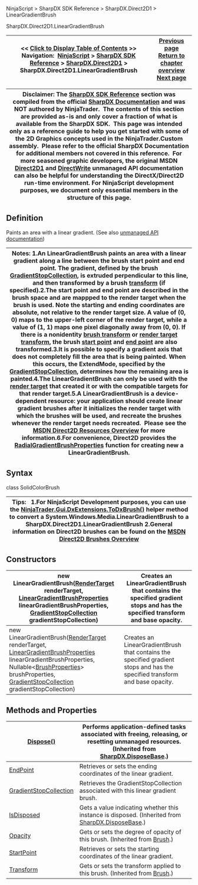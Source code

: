 ﻿
NinjaScript \> SharpDX SDK Reference \> SharpDX.Direct2D1 \> LinearGradientBrush

SharpDX.Direct2D1\.LinearGradientBrush

| \<\< [Click to Display Table of Contents](sharpdx_direct2d1_lineargradientbrush.md) \>\> **Navigation:**     [NinjaScript](ninjascript.md) \> [SharpDX SDK Reference](sharpdx_sdk_reference.md) \> [SharpDX.Direct2D1](sharpdx_direct2d1.md) \> SharpDX.Direct2D1\.LinearGradientBrush | [Previous page](sharpdx_direct2d1_gradientstopcollection_gradientstopcount.md) [Return to chapter overview](sharpdx_direct2d1.md) [Next page](sharpdx_direct2d1_lineargradientbrush_endpoint.md) |
| --- | --- |

| Disclaimer: The [SharpDX SDK Reference](sharpdx_sdk_reference.md) section was compiled from the official [SharpDX Documentation](http://sharpdx.org/) and was NOT authored by NinjaTrader.  The contents of this section are provided as\-is and only cover a fraction of what is available from the SharpDX SDK.  This page was intended only as a reference guide to help you get started with some of the 2D Graphics concepts used in the NinjaTrader.Custom assembly.  Please refer to the official SharpDX Documentation for additional members not covered in this reference.  For more seasoned graphic developers, the original MSDN [Direct2D1](https://msdn.microsoft.com/en-us/library/windows/desktop/dd370990.aspx) and [DirectWrite](https://msdn.microsoft.com/en-us/library/windows/desktop/dd368038.aspx) unmanaged API documentation can also be helpful for understanding the DirectX/Direct2D run\-time environment. For NinjaScript development purposes, we document only essential members in the structure of this page. |
| --- |

## Definition
Paints an area with a linear gradient. 
(See also [unmanaged API documentation](http://msdn.microsoft.com/en-us/library/dd371488.aspx))
 

| Notes:  1\.An LinearGradientBrush paints an area with a linear gradient along a line between the brush start point and end point. The gradient, defined by the brush [GradientStopCollection](sharpdx_direct2d1_lineargradientbrush_gradientstopcollection.md), is extruded perpendicular to this line, and then transformed by a brush [transform](sharpdx_direct2d1_brush_transform.md) (if specified).2\.The start point and end point are described in the brush space and are mappped to the render target when the brush is used. Note the starting and ending coordinates are absolute, not relative to the render target size. A value of (0, 0\) maps to the upper\-left corner of the render target, while a value of (1, 1\) maps one pixel diagonally away from (0, 0\). If there is a nonidentity [brush transform](sharpdx_direct2d1_brush_transform.md) or [render target transform](sharpdx_direct2d1_rendertarget_transform.md), the brush [start point](sharpdx_direct2d1_lineargradientbrush_startpoint.md) and [end point](sharpdx_direct2d1_lineargradientbrush_endpoint.md) are also transformed.3\.It is possible to specify a gradient axis that does not completely fill the area that is being painted. When this occurs, the ExtendMode, specified by the [GradientStopCollection](sharpdx_direct2d1_lineargradientbrush_gradientstopcollection.md), determines how the remaining area is painted.4\.The LinearGradientBrush can only be used with the [render target](sharpdx_direct2d1_rendertarget.md) that created it or with the compatible targets for that render target.5\.A LinearGradientBrush is a device\-dependent resource: your application should create linear gradient brushes after it initializes the render target with which the brushes will be used, and recreate the brushes whenever the render target needs recreated.  Please see the [MSDN Direct2D Resources Overview](https://msdn.microsoft.com/en-us/library/dd756757(v=vs.85).aspx) for more information.6\.For convenience, Direct2D provides the [RadialGradientBrushProperties](sharpdx_direct2d1_lineargradientbrushproperties.md) function for creating new a LinearGradientBrush. |
| --- |

## Syntax
class SolidColorBrush
 

| Tips:   1\.For NinjaScript Development purposes, you can use the [NinjaTrader.Gui.DxExtensions.ToDxBrush()](dxextensions_todxbrush.md) helper method to convert a System.Windows.Media.LinearGradientBrush to a SharpDX.Direct2D1\.LinearGradientBrush 2\.General information on Direct2D brushes can be found on the [MSDN Direct2D Brushes Overview](https://msdn.microsoft.com/en-us/library/dd756651(v=vs.85).aspx) |
| --- |
## 
## Constructors

| new LinearGradientBrush([RenderTarget](sharpdx_direct2d1_rendertarget.md) renderTarget, [LinearGradientBrushProperties](sharpdx_direct2d1_lineargradientbrushproperties.md) linearGradientBrushProperties, [GradientStopCollection](sharpdx_direct2d1_gradientstopcollection.md) gradientStopCollection) | Creates an LinearGradientBrush that contains the specified gradient stops and has the specified transform and base opacity. |
| --- | --- |
| new LinearGradientBrush([RenderTarget](sharpdx_direct2d1_rendertarget.md) renderTarget, [LinearGradientBrushProperties](sharpdx_direct2d1_lineargradientbrushproperties.md) linearGradientBrushProperties, Nullable\<[BrushProperties](sharpdx_direct2d1_brushproperties.md)\> brushProperties, [GradientStopCollection](sharpdx_direct2d1_gradientstopcollection.md) gradientStopCollection) | Creates an LinearGradientBrush that contains the specified gradient stops and has the specified transform and base opacity. |
## 
## 
## Methods and Properties

| [Dispose()](sharpdx_disposebase_dispose.md) | Performs application\-defined tasks associated with freeing, releasing, or resetting unmanaged resources. (Inherited from [SharpDX.DisposeBase](sharpdx_disposebase.md).) |
| --- | --- |
| [EndPoint](sharpdx_direct2d1_lineargradientbrush_endpoint.md) | Retrieves or sets the ending coordinates of the linear gradient. |
| [GradientStopCollection](sharpdx_direct2d1_lineargradientbrush_gradientstopcollection.md) | Retrieves the GradientStopCollection associated with this linear gradient brush. |
| [IsDisposed](sharpdx_disposebase_isdisposed.md) | Gets a value indicating whether this instance is disposed. (Inherited from [SharpDX.DisposeBase](sharpdx_disposebase.md).) |
| [Opacity](sharpdx_direct2d1_brush_opacity.md) | Gets or sets the degree of opacity of this brush.  (Inherited from [Brush](sharpdx_direct2d1_brush.md).) |
| [StartPoint](sharpdx_direct2d1_lineargradientbrush_startpoint.md) | Retrieves or sets the starting coordinates of the linear gradient. |
| [Transform](sharpdx_direct2d1_brush_transform.md) | Gets or sets the transform applied to this brush.  (Inherited from [Brush](sharpdx_direct2d1_brush.md).) |
